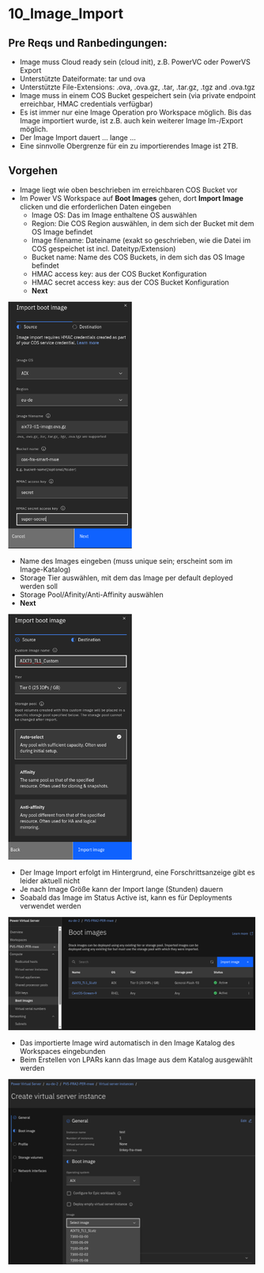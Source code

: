 # 10_Image_Import

## Pre Reqs und Ranbedingungen:
- Image muss Cloud ready sein (cloud init), z.B. PowerVC oder PowerVS Export
- Unterstützte Dateiformate: tar und ova
- Unterstützte File-Extensions: .ova, .ova.gz, .tar, .tar.gz, .tgz and .ova.tgz
- Image muss in einem COS Bucket gespeichert sein (via private endpoint erreichbar, HMAC credentials verfügbar)
- Es ist immer nur eine Image Operation pro Workspace möglich. Bis das Image importiert wurde, ist z.B. auch kein weiterer Image Im-/Export möglich.
- Der Image Import dauert ... lange ...
- Eine sinnvolle Obergrenze für ein zu importierendes Image ist 2TB.

## Vorgehen
- Image liegt wie oben beschrieben im erreichbaren COS Bucket vor
- Im Power VS Workspace auf **Boot Images** gehen, dort **Import Image** clicken und die erforderlichen Daten eingeben
    - Image OS: Das im Image enthaltene OS auswählen
    - Region: Die COS Region auswählen, in dem sich der Bucket mit dem OS Image befindet
    - Image filename: Dateiname (exakt so geschrieben, wie die Datei im COS gespeichet ist incl. Dateityp/Extension)
    - Bucket name: Name des COS Buckets, in dem sich das OS Image befindet 
    - HMAC access key: aus der COS Bucket Konfiguration
    - HMAC secret access key: aus der COS Bucket Konfiguration
    - **Next**
<img src="_images/Import-Image-1.png" width="250"/>

- Name des Images eingeben (muss unique sein; erscheint som im Image-Katalog)
- Storage Tier auswählen, mit dem das Image per default deployed werden soll
- Storage Pool/Afinity/Anti-Affinity auswählen
- **Next**
<img src="_images/Import-Image-2.png" width="250"/>

- Der Image Import erfolgt im Hintergrund, eine Forschrittsanzeige gibt es leider aktuell nicht
- Je nach Image Größe kann der Import lange (Stunden) dauern
- Soabald das Image im Status Active ist, kann es für Deployments verwendet werden
<img src="_images/Import-Image-3.png" width="500"/>

- Das importierte Image wird automatisch in den Image Katalog des Workspaces eingebunden
- Beim Erstellen von LPARs kann das Image aus dem Katalog ausgewählt werden
<img src="_images/Import-Image-4.png" width="500"/>
